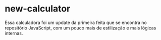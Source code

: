 # new-calculator

Essa calculadora foi um update da primeira feita que se encontra no repositório JavaScript, com um pouco mais de estilização e mais lógicas internas.
 
